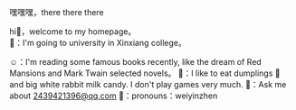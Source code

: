 嘿嘿嘿，there there there

hi👋，welcome to my homepage。     
👀：I'm going to university in Xinxiang college。

☺️：I'm reading some famous books recently, like the dream 
    of Red Mansions and Mark Twain selected novels。
🥰：I like to eat dumplings 🥟 and big white rabbit milk 
    candy. I don't play games very much.
👻：Ask me about 2439421396@qq.com
🐷：pronouns：weiyinzhen

